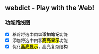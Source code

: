 ## webdict - Play with the Web!

### 功能路线图

- [x] 移除将选中内容**添加笔记**功能
- [x] 添加将选中内容<span style="background-color: yellow">**高亮显示**</span>功能
- [x] 优化<span style="background-color: yellow">**高亮显示**</span>，高亮复杂结构
